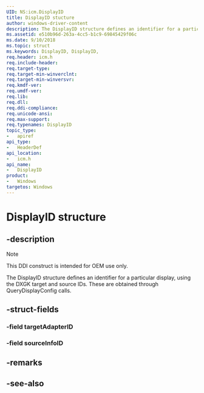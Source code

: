 ```yaml
---
UID: NS:icm.DisplayID
title: DisplayID stucture
author: windows-driver-content
description: The DisplayID structure defines an identifier for a particular display, using the DXGK target and source IDs.
ms.assetid: e510b96d-263a-4cc5-b1c9-69845429f06c
ms.date: 9/10/2018
ms.topic: struct
ms.keywords: DisplayID, DisplayID, 
req.header: icm.h
req.include-header:
req.target-type:
req.target-min-winverclnt:
req.target-min-winversvr:
req.kmdf-ver:
req.umdf-ver:
req.lib:
req.dll:
req.ddi-compliance:
req.unicode-ansi:
req.max-support:
req.typenames: DisplayID
topic_type: 
-	apiref
api_type: 
-	HeaderDef
api_location: 
-	icm.h
api_name: 
-	DisplayID
product:
-	Windows
targetos: Windows
---
```


# DisplayID structure

## -description

> [!NOTE]
> This DDI construct is intended for OEM use only.

The DisplayID structure defines an identifier for a particular display, using the DXGK target and source IDs. These are obtained through QueryDisplayConfig calls.

## -struct-fields

### -field targetAdapterID
 
### -field sourceInfoID
 

## -remarks

## -see-also

